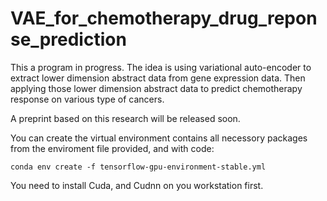 # VAE_for_chemotherapy_drug_reponse_prediction

This a program in progress. The idea is using variational auto-encoder to extract lower dimension abstract data from gene expression data. Then applying those lower dimension abstract data to predict chemotherapy response on various type of cancers.

A preprint based on this research will be released soon.

You can create the virtual environment contains all necessory packages from the enviroment file provided, and with code:
```
conda env create -f tensorflow-gpu-environment-stable.yml

```

You need to install Cuda, and Cudnn on you workstation first.

